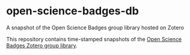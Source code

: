 # open-science-badges-db
A snapshot of the Open Science Badges group library hosted on Zotero

This repository contains time-stamped snapshots of the [Open Science Badges Zotero group library](https://www.zotero.org/groups/2146879/open_science_badges).

